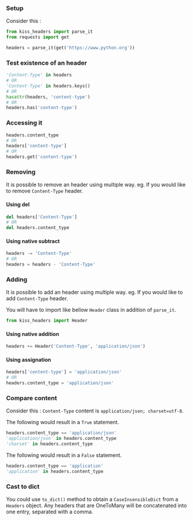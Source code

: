 ### Setup
Consider this :

```python
from kiss_headers import parse_it
from requests import get

headers = parse_it(get('https://www.python.org'))
```

### Test existence of an header

```python
'Content-Type' in headers
# OR
'Content-Type' in headers.keys()
# OR
hasattr(headers, 'content-type')
# OR
headers.has('content-type')
```

### Accessing it

```python
headers.content_type
# OR
headers['content-type']
# OR
headers.get('content-type')
```

### Removing

It is possible to remove an header using multiple way. 
eg. If you would like to remove `Content-Type` header.

#### Using del

```python
del headers['Content-Type']
# OR
del headers.content_type
```

#### Using native subtract

```python
headers -= 'Content-Type'
# OR
headers = headers - 'Content-Type'
```

### Adding

It is possible to add an header using multiple way. 
eg. If you would like to add `Content-Type` header.

You will have to import like bellow `Header` class in addition of `parse_it`.
```python
from kiss_headers import Header
```

#### Using native addition

```python
headers += Header('Content-Type', 'application/json')
```

#### Using assignation

```python
headers['content-type'] = 'application/json'
# OR
headers.content_type = 'application/json'
```

### Compare content

Consider this : `Content-Type` content is `application/json; charset=utf-8`.

The following would result in a `True` statement.

```python
headers.content_type == 'application/json'
'application/json' in headers.content_type
'charset' in headers.content_type
```

The following would result in a `False` statement.
```python
headers.content_type == 'application'
'application' in headers.content_type
```

### Cast to dict 

You could use `to_dict()` method to obtain a `CaseInsensibleDict` from a `Headers` object.
Any headers that are OneToMany will be concatenated into one entry, separated with a comma.
